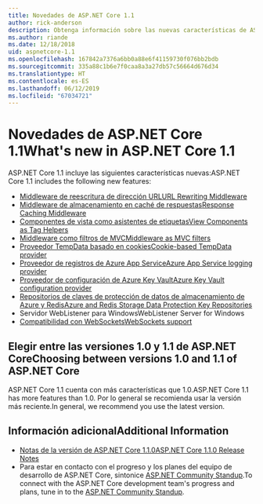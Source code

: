 ```yaml
---
title: Novedades de ASP.NET Core 1.1
author: rick-anderson
description: Obtenga información sobre las nuevas características de ASP.NET Core 1.1.
ms.author: riande
ms.date: 12/18/2018
uid: aspnetcore-1.1
ms.openlocfilehash: 167842a7376a6bb0a88e6f41159730f076bb2bdb
ms.sourcegitcommit: 335a88c1b6e7f0caa8a3a27db57c56664d676d34
ms.translationtype: HT
ms.contentlocale: es-ES
ms.lasthandoff: 06/12/2019
ms.locfileid: "67034721"
---
```

# <a name="whats-new-in-aspnet-core-11"></a><span data-ttu-id="82ee4-103">Novedades de ASP.NET Core 1.1</span><span class="sxs-lookup"><span data-stu-id="82ee4-103">What's new in ASP.NET Core 1.1</span></span>

<span data-ttu-id="82ee4-104">ASP.NET Core 1.1 incluye las siguientes características nuevas:</span><span class="sxs-lookup"><span data-stu-id="82ee4-104">ASP.NET Core 1.1 includes the following new features:</span></span>

- [<span data-ttu-id="82ee4-105">Middleware de reescritura de dirección URL</span><span class="sxs-lookup"><span data-stu-id="82ee4-105">URL Rewriting Middleware</span></span>](xref:fundamentals/url-rewriting)
- [<span data-ttu-id="82ee4-106">Middleware de almacenamiento en caché de respuestas</span><span class="sxs-lookup"><span data-stu-id="82ee4-106">Response Caching Middleware</span></span>](xref:performance/caching/middleware)
- [<span data-ttu-id="82ee4-107">Componentes de vista como asistentes de etiquetas</span><span class="sxs-lookup"><span data-stu-id="82ee4-107">View Components as Tag Helpers</span></span>](xref:mvc/views/view-components#invoking-a-view-component-as-a-tag-helper)
- [<span data-ttu-id="82ee4-108">Middleware como filtros de MVC</span><span class="sxs-lookup"><span data-stu-id="82ee4-108">Middleware as MVC filters</span></span>](xref:mvc/controllers/filters#using-middleware-in-the-filter-pipeline)
- [<span data-ttu-id="82ee4-109">Proveedor TempData basado en cookies</span><span class="sxs-lookup"><span data-stu-id="82ee4-109">Cookie-based TempData provider</span></span>](xref:fundamentals/app-state#tempdata)
- [<span data-ttu-id="82ee4-110">Proveedor de registros de Azure App Service</span><span class="sxs-lookup"><span data-stu-id="82ee4-110">Azure App Service logging provider</span></span>](xref:fundamentals/logging/index#azure-app-service-provider)
- [<span data-ttu-id="82ee4-111">Proveedor de configuración de Azure Key Vault</span><span class="sxs-lookup"><span data-stu-id="82ee4-111">Azure Key Vault configuration provider</span></span>](xref:security/key-vault-configuration)
- [<span data-ttu-id="82ee4-112">Repositorios de claves de protección de datos de almacenamiento de Azure y Redis</span><span class="sxs-lookup"><span data-stu-id="82ee4-112">Azure and Redis Storage Data Protection Key Repositories</span></span>](xref:security/data-protection/implementation/key-storage-providers)
- <span data-ttu-id="82ee4-113">Servidor WebListener para Windows</span><span class="sxs-lookup"><span data-stu-id="82ee4-113">WebListener Server for Windows</span></span>
- [<span data-ttu-id="82ee4-114">Compatibilidad con WebSockets</span><span class="sxs-lookup"><span data-stu-id="82ee4-114">WebSockets support</span></span>](xref:fundamentals/websockets)

## <a name="choosing-between-versions-10-and-11-of-aspnet-core"></a><span data-ttu-id="82ee4-115">Elegir entre las versiones 1.0 y 1.1 de ASP.NET Core</span><span class="sxs-lookup"><span data-stu-id="82ee4-115">Choosing between versions 1.0 and 1.1 of ASP.NET Core</span></span>

<span data-ttu-id="82ee4-116">ASP.NET Core 1.1 cuenta con más características que 1.0.</span><span class="sxs-lookup"><span data-stu-id="82ee4-116">ASP.NET Core 1.1 has more features than 1.0.</span></span> <span data-ttu-id="82ee4-117">Por lo general se recomienda usar la versión más reciente.</span><span class="sxs-lookup"><span data-stu-id="82ee4-117">In general, we recommend you use the latest version.</span></span>

## <a name="additional-information"></a><span data-ttu-id="82ee4-118">Información adicional</span><span class="sxs-lookup"><span data-stu-id="82ee4-118">Additional Information</span></span>

- [<span data-ttu-id="82ee4-119">Notas de la versión de ASP.NET Core 1.1.0</span><span class="sxs-lookup"><span data-stu-id="82ee4-119">ASP.NET Core 1.1.0 Release Notes</span></span>](https://github.com/aspnet/Home/releases/tag/1.1.0)
- <span data-ttu-id="82ee4-120">Para estar en contacto con el progreso y los planes del equipo de desarrollo de ASP.NET Core, sintonice [ASP.NET Community Standup](https://live.asp.net/).</span><span class="sxs-lookup"><span data-stu-id="82ee4-120">To connect with the ASP.NET Core development team's progress and plans, tune in to the [ASP.NET Community Standup](https://live.asp.net/).</span></span>
